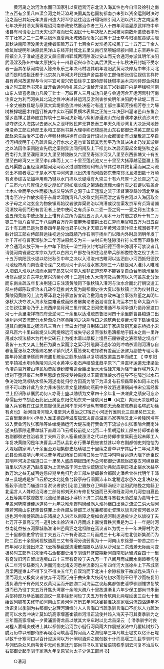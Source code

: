 <!-- { "loadSidebar": true } -->
　　黄河禹之治河治水而已国家引以资运焉河东北流入海其性也今自淮及徐引之南注五百有余里凡四渎会河之处泛溢易决固其势也国初都南京未引以资全运则时决时治之而巳其始元年决曹州遣大将军徐达往治达开塌场隙引河入泗以济北方之南运者七年决开封溃太黄等堤诏河南参政安然塞治作者三万人十四年河溢灌原武祥符中牟诸县有司请治上曰天灾也护堤而巳勿困民十七年决杞入巴河被河南数州遣使者率所在丁壮塞之二十三年决凤池径夏邑永城诸县命发兴武等十卫士卒与归德属县堤决隙其秋决南阳漂没民舍遣使者赈赡万五千七百余户发淮扬苏松民丁二十五万二千余人修筑岸堤明年决原武黑洋山东经开封城北五里又南行至项城经颍州颍上东至寿州正阳镇全入于淮故道遂淤又繇旧曹州郓城两河隙漫过安山而元会通河亦淤其明年决阳武浸淫及陈州中牟太原扶沟十一州县诏兴卒作治其后洪武三十年秋决开封城不受水者一面其冬蔡河南徙入陈州永乐三年决马村堤其明年堤阳武黄河决岸及中牟汴河北堤而是时成祖迁都于北京矣九年河决坏民田庐舍益甚命工部侍郎张信往视信言祥符县有黄河故道岸与今河平宜可浚兴安伯徐亨工部侍郎蒋廷瓒率运木夫同侍郎金纯相治之时工部尚书宋礼督开会通河命礼兼总之诏给开浚民丁米钞蠲户内是年租税河南山东人皆喜愿効力凡役丁壮士一万四百人三月成功自是与会通河合开运河焉引河南注资之为利而河失其北流之性冲决过甚运河反淤利害参矣明年决阳武中盐堤二百二十余丈被数县堤与原武大宾堤俱急流冲处决塞时有遣工部主事蔺芳按视芳卷土为埽树桩捍堤圈木作囤钉桩其中实以石脚贯横木表属之正统三年决邳州灌诸邑山东鱼台望乡嘉祥尤甚命随宜捍筑十三年河决新城八柳树源漫流山东经曹濮冲张秋溃沙湾东堤夺济汶入海路以去诸水从之泄坏败民庐无算景泰三年天久雨沙湾复大决近河地皆淹没命工部左侍郎王永和工部尚书兼大理寺卿石璞廵抚山东右都御史洪英工部左侍郎赵荣先后治不工者六年翰林侍讲徐有贞自请行诏以为佥都御史有贞至散遣工卒自行河相度明于心乃疏言禹之行水水之道也宜首疏其势势平乃治其决决止乃浚其淤继之以法因作渠闸随宜先后之渠则异流同归闸及上下栉比以次启闭渠起金堤张秋之首西南行九里至濮阳滦又九里至愽陵陂又六里至寿张沙河又八里至东西影塘又十有五里至白岭湾又三里至李山隼而上又二十里至莲花池又三十里至大猪潭越范暨濮上而西凡渠数百里经澶渊接河沁河沁水过则害微则利有贞节其过导其微复渠而闸之河流旁出不顺者堰之于是水不东冲河湾更北出济漕而河西鄄东曹南郓北且灌田数十万顷有贞参综古法加神用焉乃犍以水门捍以长堤堰有九崇三十有六尺厚十之长百之门之广三巿六六尺厚倍之堤之厚如门崇如堰长倍之架涛截流栅木络竹实之石键以铁盖合土木火金而平水性而报功成又导洛泗之源于山汇澶濮之流于泽督漕渠繇沙湾北至临清南至济宁作放水闸于东昌龙湾魏湾凡八水盈丈则开而泄之皆导古河以入海因取金水子母之义沈玄金为物象镇焉始议者欲弃渠弗治以海漕或议凿渠发京军有贞第请蠲河濆牧马佣而巳有言沮者上使中使问之有贞示以二壶一壶之窍一一壶之窍五注水二壶五窍先涸中使还报上上惟有贞之所为盖役五万余人用木十万竹倍之铁斤十有二万锭三千絙八百釜二千八百麻百万斤荆倍麻禾秸倍荆土石亡算而用官粮五万为日五百五十有五而巳是为景泰四年是役也君子以为才天顺五年黄河溢溃汴梁土城溺者不可胜计诏工部右侍郎薛远往视远分治既绩乃作石闸于扬州门以限内外时启闭明年发丁壮千开祥符曹家溜弘治二年河决原武支为三一决封丘荆隆隙漫祥符长垣而下趋张秋冲会通河奔放于海一出中牟下尉氏一溢兰阳仪封考城归德至宿州弥漫不可禁议者几请徙河南省避之孝宗以为忧以白昂为户部左侍郎住治昂举兵部郎娄性佐之役丁夫二十五万筑阳武长堤以防张秋引中牟之决以入淮浚州古睢河以达泗自小河西抵归德饮马池经符离而南皆浚令深广又疏月河十余以泄水塞决隙三十六繇是河入淮汴入睢睢入泗泗入淮以达海而水患宁昂又以河南入淮非正道恐卒不能容复自鱼台历德州至吴桥修古堤又自东平北至兴济凿小河十二道引水入大清河及古黄河以入河盖东北分治而东南主疏五年复决荆隆口东注溃黄陵冈下张秋镇入漕河与汶水合而北行朝议遣工部左侍郎陈政督治未几政卒廷推刘大夏为副都御史往大夏以张秋镇上流为仪封县之黄陵冈黄陵冈上流为荣泽县之孙家渡皆宜疏治檄河南参政朱瑄佥事张鼐董之其明年张秋大决夺汶入海水怒益难垂成而败者屡矣论者汹汹谓宜复海运孝宗复命太监兴平江伯锐往兼治乃于上流西岸凿月河三里许属之旧河使漕通不与河争道乃凿孙家渡口河七十余里浚祥符四府营淤河二十余里以达淮疏贾鲁旧河四十余里繇曹县粮道口出徐州运河支流既分水势渐杀乃塞黄陵冈之决荆隆口之源筑两长堤蹙水南下繇徐淮故道其自武陵属之砀沛凡三百六十里曰太行堤自荆降口起于家店及铜瓦箱东桥抵小宋渠凡百六十里曰新堤又以两堤绵远河或失守必复至张秋患漕相地于旧决之南一里许用减水坝法植木为杙中实砖石上为衡木着以厚板上墁巨石屈铁键之液稬埴之坝成广袤皆十五丈又其上甃石为窦五梁而涂之梁可引缆窦可通水溢则冲啮杀涸则河漕存自春徂夏张秋之决塞赐名安平镇兴锐大夏皆录功进禄秩有差而迁张鼐为副使专理河事踰年孙家渡渐壅而奔流鼐复疏治之繇朱仙镇以复项城故道盖五年而成工 【 李东阳安平镇减水坝诗黄陵冈头河水黄冲沙走石声礌硠北趋平原下广泽直坏运道无津梁坐令漕舟百万若山壅民船贾舶徒纷庞帝遣台臣出治水水性硉兀难为降千金作埽万失力顷刻下堕轻豪芒台臣焦思废食寝夜梦神禹授以玉简青琳琅水行在导不在障岂以水石争涛泷地灵顺轨水怪矢河遂南徙归徐方因高为陵下为泽复有石坝磊荦长如冈丰功伟绩不可以数计此乃余力非末强忆昔文皇建都向燕蓟中导汶泗通漕纲尚书宋公富经畧世上但识陈恭襄武功何人亦奇士盛以勋绩为文章四十余年复一决嗟此之绩安可忘帝命儒臣分书刻金石此记正属臣东阳使船东来一登眺风日■〈风立〉爽炎天凉是时台臣入兵省我在江湖思庙廊但愿此冈不堕河不徙纵有带砺无沧桑按陈恭襄名瑄武功徐有贞也】 始河自清河隙入淮至刘大夏治之□宿迁小河迁竹淮则北三百里矣巳又北三百里至徐州小浮桥入淮正德四年溢皮狐营决曹县温家冯家等隙又北冲黄陵冈埽座溢入贾鲁河败张家隙等处缕堤循运河大堤东南行贾鲁河下流淤亦出张家隙合而南注遂决杨家隙道曹单城下直趋沛飞云桥较前徙又北百二十里朝廷敕工部左侍郎崔岩兼右副都御史往治岩发丁夫四万余人塞垂成涨溃之代以右侍郎李堂属蓟盗起未即工人年复决黄陵冈是年决曹县以西从县北东行曹单民被害益甚以命右副都御史刘恺恺为大堤起魏家湾八十余里至双堌集御史赵璜堤三十里续之曹单以宁其后十二年河决城武县没焉嘉靖六年河决曹单城武杨家口梁靖口吴士举庄冲鸡鸣台运道大阻下廷臣议其明年河决淤庙道口三十里吴人盛应期起田闲为总河都御史谋疏赵皮塞支河绵亘数百里以济运道乃赵皮寨为上流地高于河土皆沙疏随淤功弗就应期日夜止宿水次益卒数万治之益无成百姓怨应期坐免归乃命工部左侍郎兼佥都御史潘希曾往代明年丰沛单三县堤成是岁飞云桥之水北徙鱼台榖亭舟行闸面沛丰以北稍远水患久之复决赵皮塞榖亭流绝而庙道口复淤议者欲引沁凿卫置敖仓卫辉繇涡经汴达阳武陆挽之始繇卫北运言人人殊时治河者工部侍郎刘天和专修复故道而已天和既浚河未几河忽自夏邑太丘等集冲数隙数东北流经萧县出小浮桥下济二洪赵皮寻塞若天助然是为嘉靖十三年盖河势南徙便运道矣十九年决睢州野鸡岗经涡入淮孙继口出徐之流淤二洪大涸河臣若河南山东抚臣皆获罪上命兵部左侍郎王以旌兼都御史督理以旗言所资河者以济运也河今南徙第疏山东诸泉之入洪沛以南障之堤如会通河制运通矣许之以旗役丁夫七万开子景高支河一道引水出徐济洪八月而成上嘉悦晋秩赏赉是为二十一年是时河益南徙益被五河蒙城临淮诸州邑凤泗之北祖陵在焉议者以为忧三十一年决房村约淤三十里都御史曾钓役丁夫五万六千有奇浚之二月而成三十七年河忽北徙新集淤而为陆二百五十余里闲视故道高三丈有奇河分流弱离为十一河南山东徐邳一带苦之四十四年河尽北徙出沛之飞云桥横截逆流漫散湖陂以达徐从沙河至二洪浩渺无际而河变极矣时工部尚书朱衡与右佥都御史潘季驯请开盛应期新河自南阳达留城百四十一里有奇浚旧河自留出连境山五十三里有奇役丁夫九万一千八阅月而成而水南趋秦沟隆庆二年河专繇秦沟入洪而河南北诸支河悉并流秦沟三年四年河大涨徐州上下茶城至吕梁两崖束山不得下又不得决五年乃自双沟而下北决十余隙枝散干微淤匙头湾八十里而河变又极矣议者欲弃干河而行舟于曲头集大枝闲冬初水落则干巳平沙而枝复阻浅负漕舟千有奇则又议黄河运而开胶泇二河海运之议起矣都御史潘季驯则惟求复故道而已乃役丁夫五万开匙头湾塞十余隙大疏八十里故道渐复六年少保工部尚书朱衡兵部侍郎万恭悉罢胶泇议一意事徐邳河役丁夫五万有奇筑南北两堤延袤三百七十里始议列铺布夫修守如河南山东黄河例万历五年河决崔镇淮决高家堰洪流四溢连年不治诏复以季驯为右都御史总理河漕维时人人言海口当疏季驯言海口不能以人力疏治而可以水势冲决计莫如筑高家堰塞崔镇朿河淮正流使并趋入海天子可其奏季驯为之三年而高家堰成一夕黄浦涸得龙首以献其大专车时以比龙首渠云 【 潘季驯字时良乌程人嘉靖庚戌进士其以都御史治河尝小艇行河风雨大作震撼波涛中几覆絓树抄乃脱万历中以刑部侍郎再起治河筑高堰捍河而入之海役卒三年凡筑士堤丈以亿计石堤以数千计塞河口以百计浚运河以万计闸坝涵洞之属创数十计而高堰工耴巨季驯时时与佣伍杂处风雨苇舍中无间也累迁刑部尚书书以言官蜚语镌秩季驯去河复不治后以右部御史起季驯于家满九年复原官为太子少保工部尚书】 

　　○漕河 

